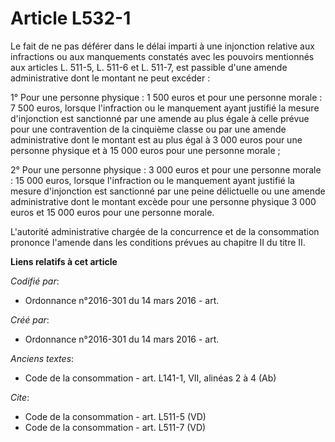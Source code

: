 # Article L532-1

Le fait de ne pas déférer dans le délai imparti à une injonction relative aux infractions ou aux manquements constatés avec
les pouvoirs mentionnés aux articles L. 511-5, L. 511-6 et L. 511-7, est passible d'une amende administrative dont le montant
ne peut excéder : 

1° Pour une personne physique : 1 500 euros et pour une personne morale : 7 500 euros, lorsque l'infraction ou le manquement
ayant justifié la mesure d'injonction est sanctionné par une amende au plus égale à celle prévue pour une contravention de la
cinquième classe ou par une amende administrative dont le montant est au plus égal à 3 000 euros pour une personne physique
et à 15 000 euros pour une personne morale ; 

2° Pour une personne physique : 3 000 euros et pour une personne morale : 15 000 euros, lorsque l'infraction ou le manquement
ayant justifié la mesure d'injonction est sanctionné par une peine délictuelle ou une amende administrative dont le montant
excède pour une personne physique 3 000 euros et 15 000 euros pour une personne morale. 

L'autorité administrative chargée de la concurrence et de la consommation prononce l'amende dans les conditions prévues au
chapitre II du titre II.

**Liens relatifs à cet article**

_Codifié par_:

  - Ordonnance n°2016-301 du 14 mars 2016 - art.

_Créé par_:

  - Ordonnance n°2016-301 du 14 mars 2016 - art.

_Anciens textes_:

  - Code de la consommation - art. L141-1, VII, alinéas 2 à 4 (Ab)

_Cite_:

  - Code de la consommation - art. L511-5 (VD)
  - Code de la consommation - art. L511-7 (VD)

